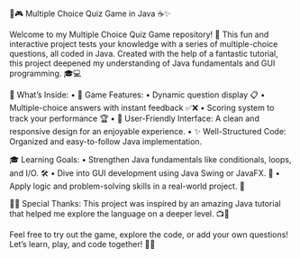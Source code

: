 📝🎮 Multiple Choice Quiz Game in Java ☕✨

Welcome to my Multiple Choice Quiz Game repository! 🌟 This fun and interactive project tests your knowledge with a series of multiple-choice questions, all coded in Java. Created with the help of a fantastic tutorial, this project deepened my understanding of Java fundamentals and GUI programming. 🎓💻

🎯 What’s Inside:
	•	🧠 Game Features:
	•	Dynamic question display 📋
	•	Multiple-choice answers with instant feedback ✅❌
	•	Scoring system to track your performance 🏆
	•	🎨 User-Friendly Interface: A clean and responsive design for an enjoyable experience.
	•	✨ Well-Structured Code: Organized and easy-to-follow Java implementation.

🎓 Learning Goals:
	•	Strengthen Java fundamentals like conditionals, loops, and I/O. 🛠️
	•	Dive into GUI development using Java Swing or JavaFX. 🎨
	•	Apply logic and problem-solving skills in a real-world project. 🚀

👨‍💻 Special Thanks:
This project was inspired by an amazing Java tutorial that helped me explore the language on a deeper level. 📺🎉

Feel free to try out the game, explore the code, or add your own questions! Let’s learn, play, and code together! 🎉💡
